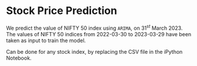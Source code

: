 # Stock Price Prediction
We predict the value of NIFTY 50 index using `ARIMA`, on $31^{st}$ March 2023. The values of NIFTY 50 indices from 2022-03-30 to 2023-03-29 have been taken as input to train the model.

Can be done for any stock index, by replacing the CSV file in the iPython Notebook.